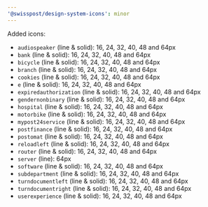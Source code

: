 ```yaml
---
'@swisspost/design-system-icons': minor
---
```


Added icons:

- `audiospeaker` (line & solid): 16, 24, 32, 40, 48 and 64px
- `bank` (line & solid): 16, 24, 32, 40, 48 and 64px
- `bicycle` (line & solid): 16, 24, 32, 40, 48 and 64px
- `branch` (line & solid): 16, 24, 32, 40, 48 and 64px
- `cookies` (line & solid): 16, 24, 32, 40, 48 and 64px
- `e` (line & solid): 16, 24, 32, 40, 48 and 64px
- `expiredauthorization` (line & solid): 16, 24, 32, 40, 48 and 64px
- `gendernonbinary` (line & solid): 16, 24, 32, 40, 48 and 64px
- `hospital` (line & solid): 16, 24, 32, 40, 48 and 64px
- `motorbike` (line & solid): 16, 24, 32, 40, 48 and 64px
- `mypost24service` (line & solid): 16, 24, 32, 40, 48 and 64px
- `postfinance` (line & solid): 16, 24, 32, 40, 48 and 64px
- `postomat` (line & solid): 16, 24, 32, 40, 48 and 64px
- `reloadleft` (line & solid): 16, 24, 32, 40, 48 and 64px
- `router` (line & solid): 16, 24, 32, 40, 48 and 64px
- `server` (line): 64px
- `software` (line & solid): 16, 24, 32, 40, 48 and 64px
- `subdepartment` (line & solid): 16, 24, 32, 40, 48 and 64px
- `turndocumentleft` (line & solid): 16, 24, 32, 40, 48 and 64px
- `turndocumentright` (line & solid): 16, 24, 32, 40, 48 and 64px
- `userexperience` (line & solid): 16, 24, 32, 40, 48 and 64px